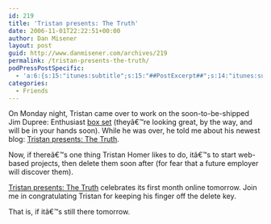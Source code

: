 ```yaml
---
id: 219
title: 'Tristan presents: The Truth'
date: 2006-11-01T22:22:51+00:00
author: Dan Misener
layout: post
guid: http://www.danmisener.com/archives/219
permalink: /tristan-presents-the-truth/
podPressPostSpecific:
  - 'a:6:{s:15:"itunes:subtitle";s:15:"##PostExcerpt##";s:14:"itunes:summary";s:15:"##PostExcerpt##";s:15:"itunes:keywords";s:17:"##WordPressCats##";s:13:"itunes:author";s:10:"##Global##";s:15:"itunes:explicit";s:2:"No";s:12:"itunes:block";s:2:"No";}'
categories:
  - Friends
---
```

On Monday night, Tristan came over to work on the soon-to-be-shipped Jim Dupree: Enthusiast <a target="_blank" class="blines3" title="Link outside of this blog" href="http://www.foursevens.com/jimdupree/2006/07/23/dvd-set-update/">box set</a> (theyâ€™re looking great, by the way, and will be in your hands soon). While he was over, he told me about his newest blog: <a target="_blank" class="blines3" title="Link outside of this blog" href="http://tristanhomer.blogspot.com/">Tristan presents: The Truth</a>.

Now, if thereâ€™s one thing Tristan Homer likes to do, itâ€™s to start web-based projects, then delete them soon after (for fear that a future employer will discover them).

<a target="_blank" class="blines3" title="Link outside of this blog" href="http://tristanhomer.blogspot.com/">Tristan presents: The Truth</a> celebrates its first month online tomorrow. Join me in congratulating Tristan for keeping his finger off the delete key.

That is, if itâ€™s still there tomorrow.